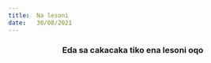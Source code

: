 ```yaml
---
title:  Na lesoni
date:   30/08/2021
---
```


### <center>Eda sa cakacaka tiko ena lesoni oqo</center>